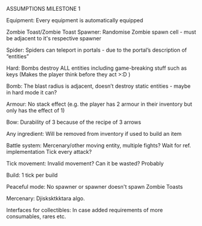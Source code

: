 ASSUMPTIONS MILESTONE 1

Equipment:
    Every equipment is automatically equipped

Zombie Toast/Zombie Toast Spawner: 
	Randomise Zombie spawn cell - must be adjacent to it's respective spawner

Spider:
	Spiders can teleport in portals - due to the portal’s description of “entities”

Hard:
    Bombs destroy ALL entities including game-breaking stuff such as keys (Makes the player think before they act >:D )

Bomb:
	The blast radius is adjacent, doesn’t destroy static entities - maybe in hard mode it can?

Armour:
	No stack effect (e.g. the player has 2 armour in their inventory but only has the effect of 1)

Bow:
	Durability of 3 because of the recipe of 3 arrows

Any ingredient:
	Will be removed from inventory if used to build an item
    
Battle system:
	Mercenary/other moving entity, multiple fights? Wait for ref. implementation
	Tick every attack?

Tick movement:
	Invalid movement? Can it be wasted? Probably

Build:
	1 tick per build

Peaceful mode:
    No spawner or spawner doesn't spawn Zombie Toasts

Mercenary:
	Djisksktkktara algo.

Interfaces for collectibles:
    In case added requirements of more consumables, rares etc.
